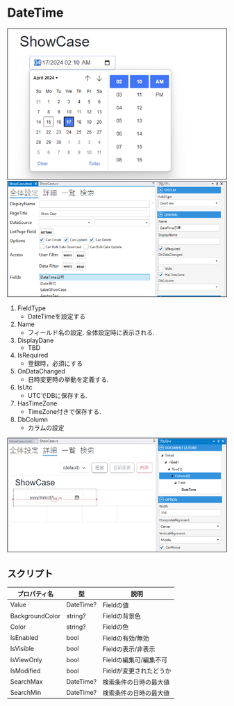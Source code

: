 # DateTime

<img src="../images/DateTime表示.png" alt="DateTime表示" title="DateTime表示" style="border: 1px solid;">

<img src="../images/DateTime設定.png" alt="DateTime設定" title="DateTime設定" style="border: 1px solid;" >

1. FieldType
    - DateTimeを設定する
2. Name
    - フィールド名の設定. 全体設定時に表示される.
3. DisplayDane
    - TBD
4. IsRequired
    - 登録時，必須にする
5. OnDataChanged
    - 日時変更時の挙動を定義する.
6. IsUtc
    - UTCでDBに保存する.
7. HasTimeZone
    - TimeZone付きで保存する.
8. DbColumn
    - カラムの設定
    

<img src="../images/DateTime詳細.png" alt="DateTime詳細" title="DateTime詳細" style="border: 1px solid;">

## スクリプト
| プロパティ名          | 型         | 説明             |
|-----------------|-----------|----------------|
| Value           | DateTime? | Fieldの値        |
| BackgroundColor | string?   | Fieldの背景色      | 
| Color           | string?   | Fieldの色        |
| IsEnabled       | bool      | Fieldの有効/無効    |
| IsVisible       | bool      | Fieldの表示/非表示   |
| IsViewOnly      | bool      | Fieldの編集可/編集不可 |
| IsModified      | bool      | Fieldが変更されたどうか |
| SearchMax       | DateTime? | 検索条件の日時の最大値    |
| SearchMin       | DateTime? | 検索条件の日時の最大値    |